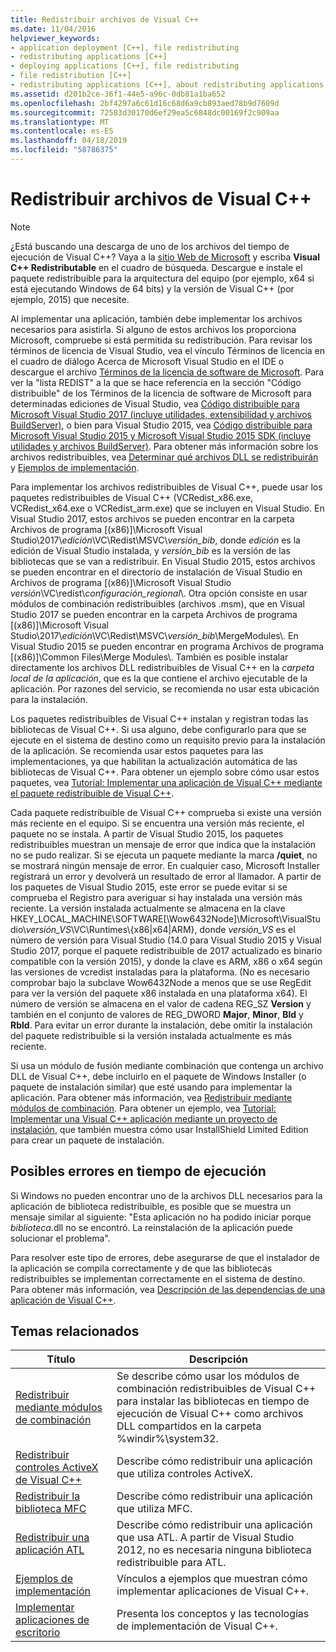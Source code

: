 ```yaml
---
title: Redistribuir archivos de Visual C++
ms.date: 11/04/2016
helpviewer_keywords:
- application deployment [C++], file redistributing
- redistributing applications [C++]
- deploying applications [C++], file redistributing
- file redistribution [C++]
- redistributing applications [C++], about redistributing applications
ms.assetid: d201b2ce-36f1-44e5-a96c-0db81a1ba652
ms.openlocfilehash: 2bf4297a6c61d16c68d6a9cb893aed78b9d7609d
ms.sourcegitcommit: 72583d30170d6ef29ea5c6848dc00169f2c909aa
ms.translationtype: MT
ms.contentlocale: es-ES
ms.lasthandoff: 04/18/2019
ms.locfileid: "58786375"
---
```

# <a name="redistributing-visual-c-files"></a>Redistribuir archivos de Visual C++

> [!NOTE]
> ¿Está buscando una descarga de uno de los archivos del tiempo de ejecución de Visual C++? Vaya a la [sitio Web de Microsoft](http://www.microsoft.com/) y escriba **Visual C++ Redistributable** en el cuadro de búsqueda. Descargue e instale el paquete redistribuible para la arquitectura del equipo (por ejemplo, x64 si está ejecutando Windows de 64 bits) y la versión de Visual C++ (por ejemplo, 2015) que necesite.

Al implementar una aplicación, también debe implementar los archivos necesarios para asistirla. Si alguno de estos archivos los proporciona Microsoft, compruebe si está permitida su redistribución. Para revisar los términos de licencia de Visual Studio, vea el vínculo Términos de licencia en el cuadro de diálogo Acerca de Microsoft Visual Studio en el IDE o descargue el archivo [Términos de la licencia de software de Microsoft](https://visualstudio.microsoft.com/license-terms/mlt687465/). Para ver la "lista REDIST" a la que se hace referencia en la sección "Código distribuible" de los Términos de la licencia de software de Microsoft para determinadas ediciones de Visual Studio, vea [Código distribuible para Microsoft Visual Studio 2017 (incluye utilidades, extensibilidad y archivos BuildServer)](/visualstudio/productinfo/2017-redistribution-vs), o bien para Visual Studio 2015, vea [Código distribuible para Microsoft Visual Studio 2015 y Microsoft Visual Studio 2015 SDK (incluye utilidades y archivos BuildServer)](/visualstudio/productinfo/2015-redistribution-vs). Para obtener más información sobre los archivos redistribuibles, vea [Determinar qué archivos DLL se redistribuirán](determining-which-dlls-to-redistribute.md) y [Ejemplos de implementación](deployment-examples.md).

Para implementar los archivos redistribuibles de Visual C++, puede usar los paquetes redistribuibles de Visual C++ (VCRedist\_x86.exe, VCRedist\_x64.exe o VCRedist\_arm.exe) que se incluyen en Visual Studio. En Visual Studio 2017, estos archivos se pueden encontrar en la carpeta Archivos de programa [(x86)]\\Microsoft Visual Studio\\2017\\_edición_\\VC\\Redist\\MSVC\\_versión_bib_, donde _edición_ es la edición de Visual Studio instalada, y _versión_bib_ es la versión de las bibliotecas que se van a redistribuir. En Visual Studio 2015, estos archivos se pueden encontrar en el directorio de instalación de Visual Studio en Archivos de programa [(x86)]\Microsoft Visual Studio *versión*\VC\redist\\*configuración_regional*\\. Otra opción consiste en usar módulos de combinación redistribuibles (archivos .msm), que en Visual Studio 2017 se pueden encontrar en la carpeta Archivos de programa [(x86)]\\Microsoft Visual Studio\\2017\\_edición_\\VC\\Redist\\MSVC\\_versión_bib_\\MergeModules\\. En Visual Studio 2015 se pueden encontrar en programa Archivos de programa [(x86)]\Common Files\Merge Modules\\. También es posible instalar directamente los archivos DLL redistribuibles de Visual C++ en la *carpeta local de la aplicación*, que es la que contiene el archivo ejecutable de la aplicación. Por razones del servicio, se recomienda no usar esta ubicación para la instalación.

Los paquetes redistribuibles de Visual C++ instalan y registran todas las bibliotecas de Visual C++. Si usa alguno, debe configurarlo para que se ejecute en el sistema de destino como un requisito previo para la instalación de la aplicación. Se recomienda usar estos paquetes para las implementaciones, ya que habilitan la actualización automática de las bibliotecas de Visual C++. Para obtener un ejemplo sobre cómo usar estos paquetes, vea [Tutorial: Implementar una aplicación de Visual C++ mediante el paquete redistribuible de Visual C++](deploying-visual-cpp-application-by-using-the-vcpp-redistributable-package.md).

Cada paquete redistribuible de Visual C++ comprueba si existe una versión más reciente en el equipo. Si se encuentra una versión más reciente, el paquete no se instala. A partir de Visual Studio 2015, los paquetes redistribuibles muestran un mensaje de error que indica que la instalación no se pudo realizar. Si se ejecuta un paquete mediante la marca **/quiet**, no se mostrará ningún mensaje de error. En cualquier caso, Microsoft Installer registrará un error y devolverá un resultado de error al llamador. A partir de los paquetes de Visual Studio 2015, este error se puede evitar si se comprueba el Registro para averiguar si hay instalada una versión más reciente. La versión instalada actualmente se almacena en la clave HKEY_LOCAL_MACHINE\SOFTWARE[\Wow6432Node]\Microsoft\VisualStudio\\_versión_VS_\VC\Runtimes\\{x86|x64|ARM}, donde _versión_VS_ es el número de versión para Visual Studio (14.0 para Visual Studio 2015 y Visual Studio 2017, porque el paquete redistribuible de 2017 actualizado es binario compatible con la versión 2015), y donde la clave es ARM, x86 o x64 según las versiones de vcredist instaladas para la plataforma. (No es necesario comprobar bajo la subclave Wow6432Node a menos que se use RegEdit para ver la versión del paquete x86 instalada en una plataforma x64). El número de versión se almacena en el valor de cadena REG_SZ **Version** y también en el conjunto de valores de REG_DWORD **Major**, **Minor**, **Bld** y **Rbld**. Para evitar un error durante la instalación, debe omitir la instalación del paquete redistribuible si la versión instalada actualmente es más reciente.

Si usa un módulo de fusión mediante combinación que contenga un archivo DLL de Visual C++, debe incluirlo en el paquete de Windows Installer (o paquete de instalación similar) que esté usando para implementar la aplicación. Para obtener más información, vea [Redistribuir mediante módulos de combinación](redistributing-components-by-using-merge-modules.md). Para obtener un ejemplo, vea [Tutorial: Implementar una Visual C++ aplicación mediante un proyecto de instalación](walkthrough-deploying-a-visual-cpp-application-by-using-a-setup-project.md), que también muestra cómo usar InstallShield Limited Edition para crear un paquete de instalación.

## <a name="potential-run-time-errors"></a>Posibles errores en tiempo de ejecución

Si Windows no pueden encontrar uno de la archivos DLL necesarios para la aplicación de biblioteca redistribuible, es posible que se muestra un mensaje similar al siguiente: "Esta aplicación no ha podido iniciar porque *biblioteca*.dll no se encontró. La reinstalación de la aplicación puede solucionar el problema".

Para resolver este tipo de errores, debe asegurarse de que el instalador de la aplicación se compila correctamente y de que las bibliotecas redistribuibles se implementan correctamente en el sistema de destino. Para obtener más información, vea [Descripción de las dependencias de una aplicación de Visual C++](understanding-the-dependencies-of-a-visual-cpp-application.md).

## <a name="related-topics"></a>Temas relacionados

|Título|Descripción|
|-----------|-----------------|
|[Redistribuir mediante módulos de combinación](redistributing-components-by-using-merge-modules.md)|Se describe cómo usar los módulos de combinación redistribuibles de Visual C++ para instalar las bibliotecas en tiempo de ejecución de Visual C++ como archivos DLL compartidos en la carpeta %windir%\system32\.|
|[Redistribuir controles ActiveX de Visual C++](redistributing-visual-cpp-activex-controls.md)|Describe cómo redistribuir una aplicación que utiliza controles ActiveX.|
|[Redistribuir la biblioteca MFC](redistributing-the-mfc-library.md)|Describe cómo redistribuir una aplicación que utiliza MFC.|
|[Redistribuir una aplicación ATL](redistributing-an-atl-application.md)|Describe cómo redistribuir una aplicación que usa ATL. A partir de Visual Studio 2012, no es necesaria ninguna biblioteca redistribuible para ATL.|
|[Ejemplos de implementación](deployment-examples.md)|Vínculos a ejemplos que muestran cómo implementar aplicaciones de Visual C++.|
|[Implementar aplicaciones de escritorio](deploying-native-desktop-applications-visual-cpp.md)|Presenta los conceptos y las tecnologías de implementación de Visual C++.|